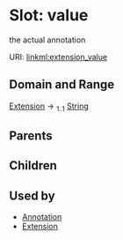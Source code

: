 
# Slot: value


the actual annotation

URI: [linkml:extension_value](https://w3id.org/linkml/extension_value)


## Domain and Range

[Extension](Extension.md) &#8594;  <sub>1..1</sub> [String](String.md)

## Parents


## Children


## Used by

 * [Annotation](Annotation.md)
 * [Extension](Extension.md)

